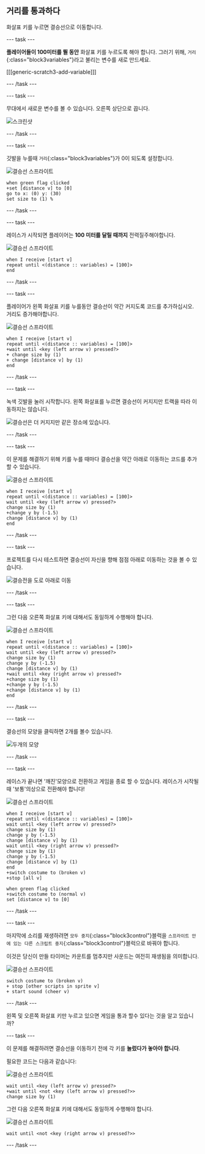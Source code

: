 ## 거리를 통과하다

화살표 키를 누르면 결승선으로 이동합니다.

--- task ---

__플레이어들이 100미터를 뛸 동안__ 화살표 키를 누르도록 해야 합니다. 그러기 위해, `거리`{:class="block3variables"}라고 불리는 변수를 새로 만드세요.

[[[generic-scratch3-add-variable]]]

--- /task ---

--- task ---

무대에서 새로운 변수를 볼 수 있습니다. 오른쪽 상단으로 끕니다.

![스크린샷](images/sprint-distance-drag.png)

--- /task ---

--- task ---

깃발을 누를때 `거리`{:class="block3variables"}가 0이 되도록 설정합니다.

![결승선 스프라이트](images/finish-line-sprite.png)

```blocks3
when green flag clicked
+set [distance v] to [0]
go to x: (0) y: (30)
set size to (1) %
```

--- /task ---

--- task ---

레이스가 시작되면 플레이어는 __100 미터를 달릴 때까지__ 전력질주해야합니다.

![결승선 스프라이트](images/finish-line-sprite.png)

```blocks3
when I receive [start v]
repeat until <(distance :: variables) = [100]>
end 
```

--- /task ---

--- task ---

플레이어가 왼쪽 화살표 키를 누를동안 결승선이 약간 커지도록 코드를 추가하십시오. 거리도 증가해야합니다.

![결승선 스프라이트](images/finish-line-sprite.png)

```blocks3
when I receive [start v]
repeat until <(distance :: variables) = [100]>
+wait until <key (left arrow v) pressed?>
+ change size by (1)
+ change [distance v] by (1)
end 
```

--- /task ---

--- task ---

녹색 깃발을 눌러 시작합니다. 왼쪽 화살표를 누르면 결승선이 커지지만 트랙을 따라 이동하지는 않습니다.

![결승선은 더 커지지만 같은 장소에 있습니다.](images/sprint-line-bug.png)

--- /task ---

--- task ---

이 문제를 해결하기 위해 키를 누를 때마다 결승선을 약간 아래로 이동하는 코드를 추가 할 수 있습니다.

![결승선 스프라이트](images/finish-line-sprite.png)

```blocks3
when I receive [start v]
repeat until <(distance :: variables) = [100]>
wait until <key (left arrow v) pressed?>
change size by (1)
+change y by (-1.5)
change [distance v] by (1)
end 
```

--- /task ---

--- task ---

프로젝트를 다시 테스트하면 결승선이 자신을 향해 점점 아래로 이동하는 것을 볼 수 있습니다.

![결승전을 도로 아래로 이동](images/sprint-line-fix-test.png)

--- /task ---

--- task ---

그런 다음 오른쪽 화살표 키에 대해서도 동일하게 수행해야 합니다.

![결승선 스프라이트](images/finish-line-sprite.png)

```blocks3
when I receive [start v]
repeat until <(distance :: variables) = [100]>
wait until <key (left arrow v) pressed?>
change size by (1)
change y by (-1.5)
change [distance v] by (1)
+wait until <key (right arrow v) pressed?>
+change size by (1)
+change y by (-1.5)
+change [distance v] by (1)
end 
```

--- /task ---

--- task ---

결승선의 모양을 클릭하면 2개를 볼수 있습니다.

![두개의 모양](images/sprint-line-costumes.png)

--- /task ---

--- task ---

레이스가 끝나면 '깨진'모양으로 전환하고 게임을 종료 할 수 있습니다. 레이스가 시작될 때 '보통'의상으로 전환해야 합니다!

![결승선 스프라이트](images/finish-line-sprite.png)

```blocks3
when I receive [start v]
repeat until <(distance :: variables) = [100]>
wait until <key (left arrow v) pressed?>
change size by (1)
change y by (-1.5)
change [distance v] by (1)
wait until <key (right arrow v) pressed?>
change size by (1)
change y by (-1.5)
change [distance v] by (1)
end 
+switch costume to (broken v)
+stop [all v]
```

```blocks3
when green flag clicked
+switch costume to (normal v)
set [distance v] to [0]
```

--- /task ---

--- task ---

마지막에 소리를 재생하려면 `모두 중지`{:class="block3control"}블럭을 `스프라이트 안에 있는 다른 스크립트 중지`{:class="block3control"}블럭으로 바꿔야 합니다.

이것은 당신이 만들 타이머는 카운트를 멈추지만 사운드는 여전히 재생됨을 의미합니다.

![결승선 스프라이트](images/finish-line-sprite.png)

```blocks3
switch costume to (broken v)
+ stop [other scripts in sprite v]
+ start sound (cheer v)
```

--- /task ---

왼쪽 및 오른쪽 화살표 키만 누르고 있으면 게임을 통과 할수 있다는 것을 알고 있습니까?

--- task ---

이 문제를 해결하려면 결승선을 이동하기 전에 각 키를 __눌렀다가 놓아야 합니다__.

필요한 코드는 다음과 같습니다:

![결승선 스프라이트](images/finish-line-sprite.png)

```blocks3
wait until <key (left arrow v) pressed?>
+wait until <not <key (left arrow v) pressed?>>
change size by (1)
```

그런 다음 오른쪽 화살표 키에 대해서도 동일하게 수행해야 합니다.

![결승선 스프라이트](images/finish-line-sprite.png)

```blocks3
wait until <not <key (right arrow v) pressed?>>
```

--- /task ---
